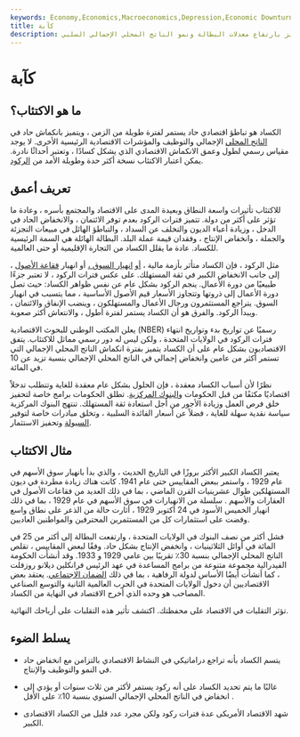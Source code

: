 ```yaml
---
keywords: Economy,Economics,Macroeconomics,Depression,Economic Downturn,Gdp,Great Depression,Great Recession,Gross Domestic Product,Recession
title: كآبة
description: الكساد الاقتصادي هو انخفاض حاد ومستدام في النشاط الاقتصادي يتميز بارتفاع معدلات البطالة ونمو الناتج المحلي الإجمالي السلبي.
---
```


# كآبة
## ما هو الاكتئاب؟

الكساد هو تباطؤ اقتصادي حاد يستمر لفترة طويلة من الزمن ، ويتميز بانكماش حاد في [الناتج المحلي](/gdp) الإجمالي والتوظيف والمؤشرات الاقتصادية الرئيسية الأخرى. لا يوجد مقياس رسمي لطول وعمق الانكماش الاقتصادي الذي يشكل كسادًا ، وتعتبر أحداثًا نادرة. يمكن اعتبار الاكتئاب نسخة أكثر حدة وطويلة الأمد من [الركود](/recession).

## تعريف أعمق

للاكتئاب تأثيرات واسعة النطاق وبعيدة المدى على الاقتصاد والمجتمع بأسره ، وعادة ما تؤثر على أكثر من دولة. تتميز فترات الركود بعدم توفر الائتمان ، والانخفاض الحاد في الدخل ، وزيادة أعباء الديون والتخلف عن السداد ، والتباطؤ الهائل في مبيعات التجزئة والجملة ، وانخفاض الإنتاج ، وفقدان قيمة عملة البلد. البطالة الهائلة هي السمة الرئيسية للكساد. عادة ما يقلل الكساد من التجارة الإقليمية أو حتى العالمية.

مثل الركود ، فإن الكساد متأثر بأزمة مالية ، [أو](/stock-market-crash) [انهيار السوق ،](/stock-market-crash) أو انهيار [فقاعة الأصول](/bubble) ، إلى جانب الانخفاض الكبير في ثقة المستهلك. على عكس فترات الركود ، لا تعتبر جزءًا طبيعيًا من دورة الأعمال. ينجم الركود بشكل عام عن نفس ظواهر الكساد: حيث تصل دورة الأعمال إلى ذروتها وتتجاوز الأسعار قيم الأصول الأساسية ، مما يتسبب في انهيار السوق. يتراجع المستثمرون ورجال الأعمال والمستهلكون ، وينضب الإنفاق والائتمان ، ويبدأ الركود. والفرق هو أن الكساد يستمر لفترة أطول ، والانتعاش أكثر صعوبة.

يعلن المكتب الوطني للبحوث الاقتصادية (NBER) رسميًا عن تواريخ بدء وتواريخ انتهاء فترات الركود في الولايات المتحدة ، ولكن ليس له دور رسمي مماثل للاكتئاب. يتفق الاقتصاديون بشكل عام على أن الكساد يتميز بفترة انكماش الناتج المحلي الإجمالي التي تستمر أكثر من عامين وانخفاض إجمالي في الناتج المحلي الإجمالي بنسبة تزيد عن 10 في المائة.

نظرًا لأن أسباب الكساد معقدة ، فإن الحلول بشكل عام معقدة للغاية وتتطلب تدخلاً اقتصاديًا مكثفًا من قبل الحكومات [والبنوك المركزية](/centralbank). تطلق الحكومات برامج خاصة لتحفيز خلق فرص العمل وزيادة الأجور من أجل استعادة ثقة المستهلك. تنتهج البنوك المركزية سياسة نقدية سهلة للغاية ، فضلاً عن أسعار الفائدة السلبية ، وتخلق مبادرات خاصة لتوفير [السيولة](/liquidity) وتحفيز الاستثمار.

## مثال الاكتئاب

يعتبر الكساد الكبير الأكثر بروزًا في التاريخ الحديث ، والذي بدأ بانهيار سوق الأسهم في عام 1929 ، واستمر ببعض المقاييس حتى عام 1941. كانت هناك زيادة مطردة في ديون المستهلكين طوال عشرينيات القرن الماضي ، بما في ذلك العديد من فقاعات الأصول في العقارات والأسهم . سلسلة من الانهيارات في سوق الأسهم في عام 1929 ، بما في ذلك انهيار الخميس الأسود في 24 أكتوبر 1929 ، أثارت حالة من الذعر على نطاق واسع وقضت على استثمارات كل من المستثمرين المحترفين والمواطنين العاديين.

فشل أكثر من نصف البنوك في الولايات المتحدة ، وارتفعت البطالة إلى أكثر من 25 في المائة في أوائل الثلاثينيات ، وانخفض الإنتاج بشكل حاد. وفقًا لبعض المقاييس ، تقلص الناتج المحلي الإجمالي بنسبة 30٪ تقريبًا بين عامي 1929 و 1933. وقد أنشأت الحكومة الفيدرالية مجموعة متنوعة من برامج المساعدة في عهد الرئيس فرانكلين ديلانو روزفلت ، كما أنشأت أيضًا الأساس لدولة الرفاهية ، بما في ذلك [الضمان الاجتماعي](/socialsecurity). يعتقد بعض الاقتصاديين أن دخول الولايات المتحدة في الحرب العالمية الثانية والتوسع الصناعي المصاحب هو وحده الذي أخرج الاقتصاد في النهاية من الكساد.

تؤثر التقلبات في الاقتصاد على محفظتك. اكتشف تأثير هذه التقلبات على أرباحك النهائية.

## يسلط الضوء

- يتسم الكساد بأنه تراجع دراماتيكي في النشاط الاقتصادي بالتزامن مع انخفاض حاد في النمو والتوظيف والإنتاج.

- غالبًا ما يتم تحديد الكساد على أنه ركود يستمر لأكثر من ثلاث سنوات أو يؤدي إلى انخفاض في الناتج المحلي الإجمالي السنوي بنسبة 10٪ على الأقل .

- شهد الاقتصاد الأمريكى عدة فترات ركود ولكن مجرد عدد قليل من الكساد الاقتصادى الكبير.

